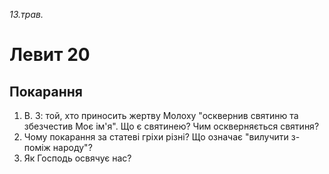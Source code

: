 
_13.трав._

# Левит 20

## Покарання
1. В. 3: той, хто приносить жертву Молоху "осквернив святиню та збезчестив Моє ім'я". Що є святинею? Чим оскверняється святиня?
2. Чому покарання за статеві гріхи різні? Що означає "вилучити з-поміж народу"?
3. Як Господь освячує нас?
